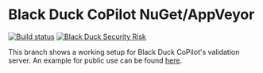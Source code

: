 # Black Duck CoPilot NuGet/AppVeyor

[![Build status](https://ci.appveyor.com/api/projects/status/6968j1og6kvx06xt/branch/master?svg=true)](https://ci.appveyor.com/project/BlackDuckCoPilot/example-nuget-appveyor/branch/master) [![Black Duck Security Risk](https://copilot-valid.blackducksoftware.com/github/groups/BlackDuckCoPilot/locations/example-nuget-appveyor/public/results/branches/master/badge-risk.svg)](https://copilot-valid.blackducksoftware.com/github/groups/BlackDuckCoPilot/locations/example-nuget-appveyor/public/results/branches/master)

This branch shows a working setup for Black Duck CoPilot's validation server.
An example for public use can be found [here](https://github.com/BlackDuckCoPilot/example-nuget-appveyor).
